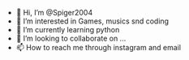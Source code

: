 - 👋 Hi, I’m @Spiger2004
- 👀 I’m interested in Games, musics snd coding
- 🌱 I’m currently learning python
- 💞️ I’m looking to collaborate on ...
- 📫 How to reach me through instagram and email

<!---
Spiger2004/Spiger2004 is a ✨ special ✨ repository because its `README.md` (this file) appears on your GitHub profile.
You can click the Preview link to take a look at your changes.
--->

